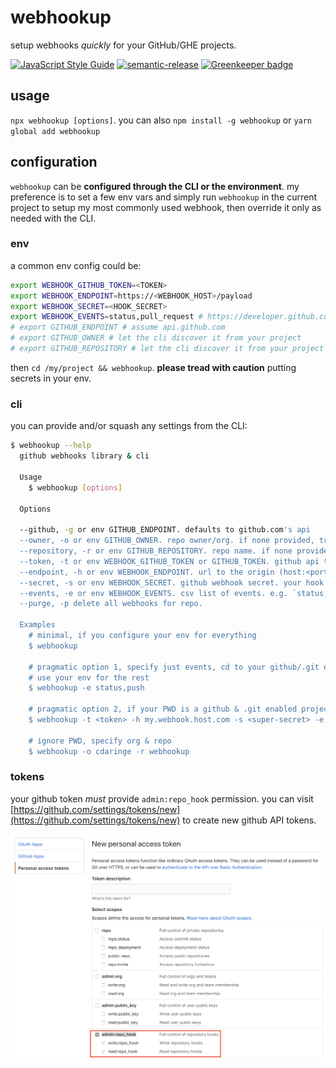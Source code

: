 # webhookup

setup webhooks _quickly_ for your GitHub/GHE projects.

[![JavaScript Style Guide](https://img.shields.io/badge/code_style-standard-brightgreen.svg)](https://standardjs.com) [![semantic-release](https://img.shields.io/badge/%20%20%F0%9F%93%A6%F0%9F%9A%80-semantic--release-e10079.svg)](https://github.com/semantic-release/semantic-release) [![Greenkeeper badge](https://badges.greenkeeper.io/cdaringe/pg-subscribe.svg)](https://greenkeeper.io/)

## usage

`npx webhookup [options]`.  you can also `npm install -g webhookup` or `yarn global add webhookup`

## configuration

`webhookup` can be **configured through the CLI or the environment**.  my preference is to set a few env vars and simply run `webhookup` in the current project to setup my most commonly used webhook, then override it only as needed with the CLI.

### env

a common env config could be:

```sh
export WEBHOOK_GITHUB_TOKEN=<TOKEN>
export WEBHOOK_ENDPOINT=https://<WEBHOOK_HOST>/payload
export WEBHOOK_SECRET=<HOOK_SECRET>
export WEBHOOK_EVENTS=status,pull_request # https://developer.github.com/webhooks/#events
# export GITHUB_ENDPOINT # assume api.github.com
# export GITHUB_OWNER # let the cli discover it from your project
# export GITHUB_REPOSITORY # let the cli discover it from your project
```

then `cd /my/project && webhookup`.  **please tread with caution** putting secrets in your env.

### cli

you can provide and/or squash any settings from the CLI:

```sh
$ webhookup --help
  github webhooks library & cli

  Usage
    $ webhookup [options]

  Options

  --github, -g or env GITHUB_ENDPOINT. defaults to github.com's api
  --owner, -o or env GITHUB_OWNER. repo owner/org. if none provided, tries to read owner from working directory
  --repository, -r or env GITHUB_REPOSITORY. repo name. if none provided, tries to read from working directory
  --token, -t or env WEBHOOK_GITHUB_TOKEN or GITHUB_TOKEN. github api token. must provide admin:repo_hook permission
  --endpoint, -h or env WEBHOOK_ENDPOINT. url to the origin (host:<port>) where your webhook listener lives
  --secret, -s or env WEBHOOK_SECRET. github webhook secret. your hook service uses this secret to verify that request is legitimate.
  --events, -e or env WEBHOOK_EVENTS. csv list of events. e.g. `status,push`
  --purge, -p delete all webhooks for repo.

  Examples
    # minimal, if you configure your env for everything
    $ webhookup

    # pragmatic option 1, specify just events, cd to your github/.git enabled project,
    # use your env for the rest
    $ webhookup -e status,push

    # pragmatic option 2, if your PWD is a github & .git enabled project
    $ webhookup -t <token> -h my.webhook.host.com -s <super-secret> -e status,push

    # ignore PWD, specify org & repo
    $ webhookup -o cdaringe -r webhookup
```

### tokens

your github token _must_ provide `admin:repo_hook` permission.  you can visit [https://github.com/settings/tokens/new](https://github.com/settings/tokens/new) to create new github API tokens.

![](./img/token_config.png)
